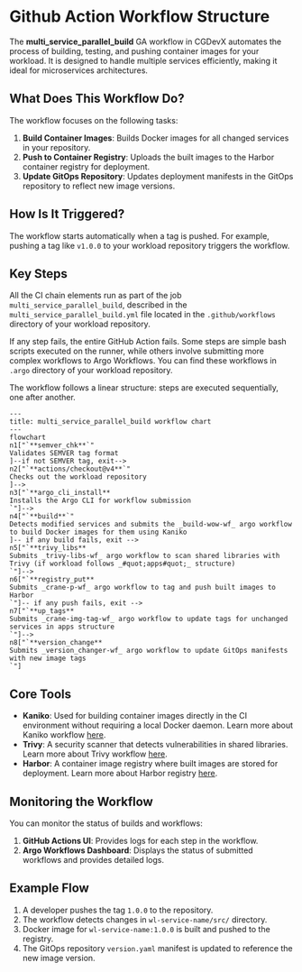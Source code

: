 # Github Action Workflow Structure

The **multi_service_parallel_build** GA workflow in CGDevX automates the process of building, testing, and pushing container images for your workload. It is designed to handle multiple services efficiently, making it ideal for microservices architectures.

## What Does This Workflow Do?

The workflow focuses on the following tasks:

1. **Build Container Images**: Builds Docker images for all changed services in your repository.
2. **Push to Container Registry**: Uploads the built images to the Harbor container registry for deployment.
3. **Update GitOps Repository**: Updates deployment manifests in the GitOps repository to reflect new image versions.

## How Is It Triggered?

The workflow starts automatically when a tag is pushed. For example, pushing a tag like `v1.0.0` to your workload repository triggers the workflow.

## Key Steps

All the CI chain elements run as part of the job `multi_service_parallel_build`, described in the `multi_service_parallel_build.yml` file located in the `.github/workflows` directory of your workload repository.

If any step fails, the entire GitHub Action fails. Some steps are simple bash scripts executed on the runner, while others involve submitting more complex workflows to Argo Workflows. You can find these workflows in `.argo` directory of your workload repository.

The workflow follows a linear structure: steps are executed sequentially, one after another.

```mermaid
---
title: multi_service_parallel_build workflow chart
---
flowchart 
n1["`**semver_chk**`"
Validates SEMVER tag format
]--if not SEMVER tag, exit-->
n2["`**actions/checkout@v4**`"
Checks out the workload repository
]-->
n3["`**argo_cli_install**
Installs the Argo CLI for workflow submission
`"]-->
n4["`**build**`"
Detects modified services and submits the _build-wow-wf_ argo workflow to build Docker images for them using Kaniko
]-- if any build fails, exit -->
n5["`**trivy_libs**
Submits _trivy-libs-wf_ argo workflow to scan shared libraries with Trivy (if workload follows _#quot;apps#quot;_ structure)
`"]-->
n6["`**registry_put**
Submits _crane-p-wf_ argo workflow to tag and push built images to Harbor
`"]-- if any push fails, exit -->
n7["`**up_tags**
Submits _crane-img-tag-wf_ argo workflow to update tags for unchanged services in apps structure
`"]-->
n8["`**version_change**
Submits _version_changer-wf_ argo workflow to update GitOps manifests with new image tags
`"]
```

## Core Tools

- **Kaniko**: Used for building container images directly in the CI environment without requiring a local Docker daemon. Learn more about Kaniko workflow [here](https://cloudgeometry.github.io/cg-devx-docs/developers_guide/ci/kaniko_build/).
- **Trivy**: A security scanner that detects vulnerabilities in shared libraries. Learn more about Trivy workflow [here](https://cloudgeometry.github.io/cg-devx-docs/developers_guide/ci/trivy/).
- **Harbor**: A container image registry where built images are stored for deployment. Learn more about Harbor registry [here](https://cloudgeometry.github.io/cg-devx-docs/developers_guide/artifacts/registry/).

## Monitoring the Workflow

You can monitor the status of builds and workflows:

1. **GitHub Actions UI**: Provides logs for each step in the workflow.
2. **Argo Workflows Dashboard**: Displays the status of submitted workflows and provides detailed logs.

## Example Flow

1. A developer pushes the tag `1.0.0` to the repository.
2. The workflow detects changes in `wl-service-name/src/` directory.
3. Docker image for `wl-service-name:1.0.0` is built and pushed to the registry.
4. The GitOps repository `version.yaml` manifest is updated to reference the new image version.
